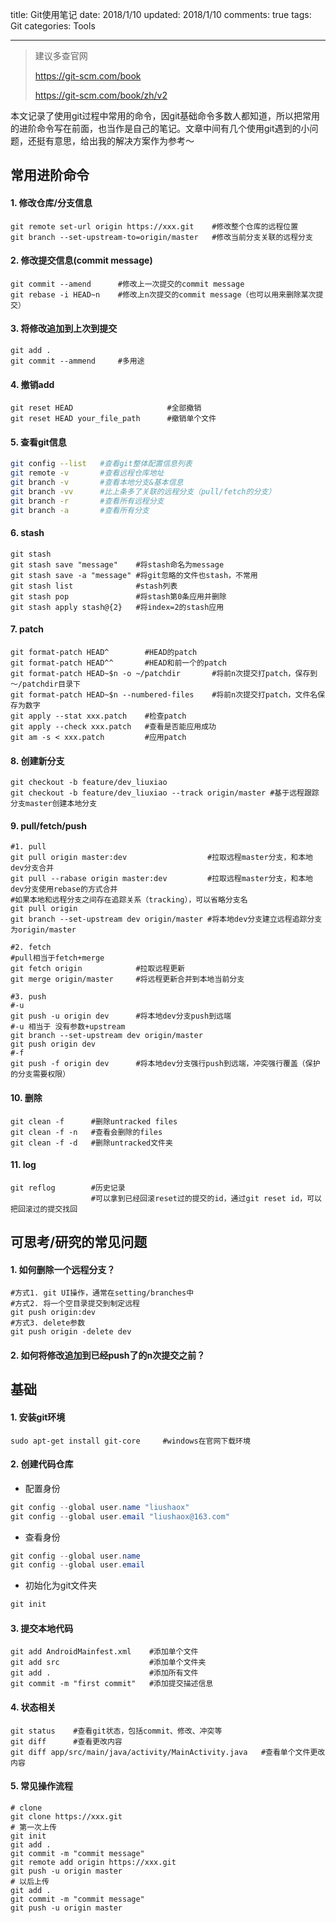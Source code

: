 title: Git使用笔记
date: 2018/1/10
updated: 2018/1/10
comments: true
tags: Git
categories: Tools

---

> 建议多查官网  
>
> https://git-scm.com/book  
>
> https://git-scm.com/book/zh/v2

本文记录了使用git过程中常用的命令，因git基础命令多数人都知道，所以把常用的进阶命令写在前面，也当作是自己的笔记。文章中间有几个使用git遇到的小问题，还挺有意思，给出我的解决方案作为参考～

<!---more--->

## 常用进阶命令

#### 1. 修改仓库/分支信息

```shell
git remote set-url origin https://xxx.git    #修改整个仓库的远程位置
git branch --set-upstream-to=origin/master   #修改当前分支关联的远程分支
```

#### 2. 修改提交信息(commit message)

```shell
git commit --amend      #修改上一次提交的commit message
git rebase -i HEAD~n    #修改上n次提交的commit message（也可以用来删除某次提交）
```

#### 3. 将修改追加到上次到提交

```shell
git add . 
git commit --ammend     #多用途
```

#### 4. 撤销add

```shell
git reset HEAD                     #全部撤销
git reset HEAD your_file_path      #撤销单个文件
```

#### 5. 查看git信息

```bash
git config --list   #查看git整体配置信息列表
git remote -v       #查看远程仓库地址
git branch -v       #查看本地分支&基本信息
git branch -vv      #比上条多了关联的远程分支（pull/fetch的分支）
git branch -r       #查看所有远程分支
git branch -a       #查看所有分支
```

#### 6. stash

```shell
git stash
git stash save "message"    #将stash命名为message
git stash save -a "message" #将git忽略的文件也stash，不常用
git stash list              #stash列表
git stash pop               #将stash第0条应用并删除
git stash apply stash@{2}   #将index=2的stash应用
```

#### 7. patch

```shell
git format-patch HEAD^        #HEAD的patch
git format-patch HEAD^^       #HEAD和前一个的patch
git format-patch HEAD~$n -o ~/patchdir       #将前n次提交打patch，保存到～/patchdir目录下
git format-patch HEAD~$n --numbered-files    #将前n次提交打patch，文件名保存为数字
git apply --stat xxx.patch    #检查patch
git apply --check xxx.patch   #查看是否能应用成功
git am -s < xxx.patch         #应用patch
```

#### 8. 创建新分支

```shell
git checkout -b feature/dev_liuxiao
git checkout -b feature/dev_liuxiao --track origin/master #基于远程跟踪分支master创建本地分支
```

#### 9. pull/fetch/push

```shell
#1. pull
git pull origin master:dev                  #拉取远程master分支，和本地dev分支合并
git pull --rabase origin master:dev         #拉取远程master分支，和本地dev分支使用rebase的方式合并
#如果本地和远程分支之间存在追踪关系（tracking），可以省略分支名
git pull origin
git branch --set-upstream dev origin/master #将本地dev分支建立远程追踪分支为origin/master

#2. fetch 
#pull相当于fetch+merge
git fetch origin            #拉取远程更新
git merge origin/master     #将远程更新合并到本地当前分支

#3. push
#-u
git push -u origin dev      #将本地dev分支push到远端
#-u 相当于 没有参数+upstream
git branch --set-upstream dev origin/master
git push origin dev
#-f
git push -f origin dev      #将本地dev分支强行push到远端，冲突强行覆盖（保护的分支需要权限）
```

#### 10. 删除

```shell
git clean -f      #删除untracked files
git clean -f -n   #查看会删除的files
git clean -f -d   #删除untracked文件夹
```

#### 11. log

```shell
git reflog        #历史记录
                  #可以拿到已经回滚reset过的提交的id，通过git reset id，可以把回滚过的提交找回
```



## 可思考/研究的常见问题

#### 1. 如何删除一个远程分支？

```shell
#方式1. git UI操作，通常在setting/branches中
#方式2. 将一个空目录提交到制定远程
git push origin:dev
#方式3. delete参数
git push origin -delete dev
```

#### 2. 如何将修改追加到已经push了的n次提交之前？



## 基础

#### 1. 安装git环境
```shell
sudo apt-get install git-core     #windows在官网下载环境
```

#### 2. 创建代码仓库

- 配置身份

```java
git config --global user.name "liushaox"
git config --global user.email "liushaox@163.com"
```

- 查看身份

```java
git config --global user.name
git config --global user.email
```

- 初始化为git文件夹

```java
git init
```

#### 3. 提交本地代码

```shell
git add AndroidMainfest.xml    #添加单个文件
git add src                    #添加单个文件夹
git add .                      #添加所有文件
git commit -m "first commit"   #添加提交描述信息
```

#### 4. 状态相关

```shell
git status    #查看git状态，包括commit、修改、冲突等
git diff      #查看更改内容
git diff app/src/main/java/activity/MainActivity.java   #查看单个文件更改内容
```
#### 5. 常见操作流程

```shell
# clone
git clone https://xxx.git
# 第一次上传
git init
git add . 
git commit -m "commit message"
git remote add origin https://xxx.git
git push -u origin master
# 以后上传
git add . 
git commit -m "commit message"
git push -u origin master
```